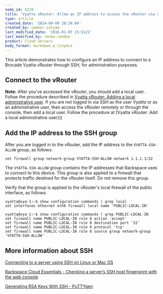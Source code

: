 ```yaml
---
node_id: 4229
title: 'Vyatta vRouter: Allow an IP address to access the vRouter via SSH'
type: article
created_date: '2014-09-09 20:34:04'
created_by: sameer.satyam
last_modified_date: '2016-01-07 15:5121'
last_modified_by: renee.rendon
product: Cloud Servers
body_format: markdown_w_tinymce
---
```


This article demonstrates how to configure an IP address to connect to a Brocade Vyatta vRouter through SSH, for administration purposes.

## Connect to the vRouter

**Note:** After you've accessed the vRouter, you should add a local user. Follow the procedure described in [Vyatta vRouter: Adding a local administrative user](https://www.rackspace.com/knowledge_center/article/vyatta-vrouter-adding-a-local-administrative-user). If you are not logged in via SSH as the user *Vyatta* or as an administrative user, then access the vRouter remotely or through the console, then add a local user. Follow the procedure at [Vyatta vRouter: Add a local administrative user}()


## Add the IP address to the SSH group

After you are logged in to the vRouter, add the IP address to the <code>VYATTA-SSH-ALLOW</code> group, as follows:

    set firewall group network-group VYATTA-SSH-ALLOW network 1.1.1.1/32

The <code>VYATTA-SSH-ALLOW</code> group contains the IP addresses that Rackspace uses to connect to this device. This group is also applied to a firewall that protects traffic destined for the vRouter itself. Do not remove this group.

Verify that the group is applied to the vRouter's local firewall of the public interface, as follows:

    vyatta@vya-1:~$ show configuration commands | grep local
	set interfaces ethernet eth0 firewall local name 'PUBLIC-LOCAL-IN'

    vyatta@vya-1:~$ show configuration commands | grep PUBLIC-LOCAL-IN
	set firewall name PUBLIC-LOCAL-IN rule 6 action 'accept'
	set firewall name PUBLIC-LOCAL-IN rule 6 destination port '22'
	set firewall name PUBLIC-LOCAL-IN rule 6 protocol 'tcp'
	set firewall name PUBLIC-LOCAL-IN rule 6 source group network-group 'VYATTA-SSH-ALLOW'

## More information about SSH

[Connecting to a server using SSH on Linux or Mac OS](http://www.rackspace.com/knowledge_center/article/connecting-to-a-server-using-ssh-on-linux-or-mac-os)

[Rackspace Cloud Essentials - Checking a server’s SSH host fingerprint with the web console](http://www.rackspace.com/knowledge_center/article/rackspace-cloud-essentials-checking-a-server’s-ssh-host-fingerprint-with-the-web-console)

[Generating RSA Keys With SSH - PuTTYgen](http://www.rackspace.com/knowledge_center/article/generating-rsa-keys-with-ssh-puttygen)

<p>&nbsp;</p>
